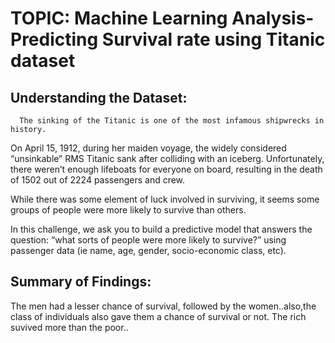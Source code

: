 # TOPIC: Machine Learning Analysis- Predicting Survival rate using Titanic dataset
 ## Understanding the Dataset:
      The sinking of the Titanic is one of the most infamous shipwrecks in history.

On April 15, 1912, during her maiden voyage, the widely considered “unsinkable” RMS Titanic sank after colliding with an iceberg. Unfortunately, there weren’t enough lifeboats for everyone on board, resulting in the death of 1502 out of 2224 passengers and crew.

While there was some element of luck involved in surviving, it seems some groups of people were more likely to survive than others.

In this challenge, we ask you to build a predictive model that answers the question: “what sorts of people were more likely to survive?” using passenger data (ie name, age, gender, socio-economic class, etc).

## Summary of Findings: 
The men had a lesser chance of survival, followed by the women..also,the class of individuals also gave them a chance of survival or not. The rich suvived more than the poor..
